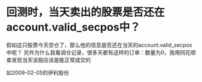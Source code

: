 # 回测时，当天卖出的股票是否还在account.valid_secpos中？

假如这只股票今天空仓了，那么他的信息是否还在当天的account.valid_secpos中呢？
另外为什么我看调仓记录，很多天都有这样的订单：数量为0，我用同花顺查发现当天该股应该是能正常成交的

如2009-02-05的伊利股份